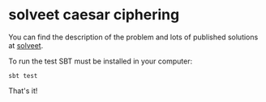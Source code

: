 solveet caesar ciphering
========================

You can find the description of the problem and lots of published solutions at
[solveet](http://www.solveet.com/exercises/Spotify-fecha-de-caducidad-/135).

To run the test SBT must be installed in your computer:

	sbt test

That's it!
